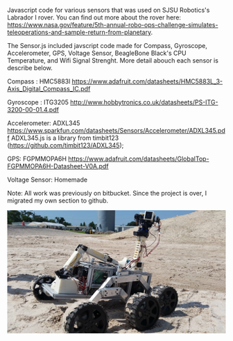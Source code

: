 Javascript code for various sensors that was used on SJSU Robotics's Labrador I rover.
You can find out more about the rover here: https://www.nasa.gov/feature/5th-annual-robo-ops-challenge-simulates-teleoperations-and-sample-return-from-planetary.

The Sensor.js included javscript code made for  Compass, Gyroscope, Accelerometer, GPS, Voltage Sensor, BeagleBone Black's CPU Temperature, and Wifi Signal Strenght.
More detail abouch each sensor is describe below. 

Compass : HMC5883l
https://www.adafruit.com/datasheets/HMC5883L_3-Axis_Digital_Compass_IC.pdf

Gyroscope : ITG3205
http://www.hobbytronics.co.uk/datasheets/PS-ITG-3200-00-01.4.pdf

Accelerometer: ADXL345 
https://www.sparkfun.com/datasheets/Sensors/Accelerometer/ADXL345.pdf
ADXL345.js is a library from timbit123 (https://github.com/timbit123/ADXL345);

GPS: FGPMMOPA6H
https://www.adafruit.com/datasheets/GlobalTop-FGPMMOPA6H-Datasheet-V0A.pdf

Voltage Sensor: Homemade

Note: All work was previously on bitbucket. Since the project is over, I migrated my own section to github.
 

![alt tag](https://raw.githubusercontent.com/HackHusky/Sensor/master/Rover%20Image.jpg)
